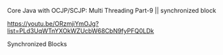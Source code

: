 Core Java with OCJP/SCJP: Multi Threading Part-9 || synchronized block

https://youtu.be/ORzmjiYmOJg?list=PLd3UqWTnYXOkWZUcbW68CbN9fyPFQ0LDk

Synchronized Blocks